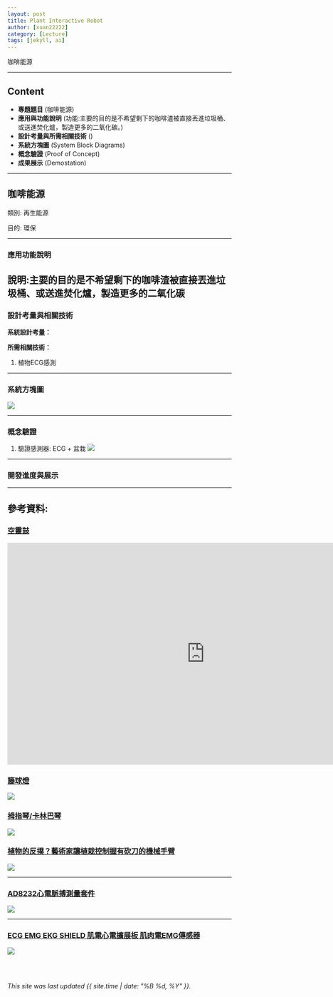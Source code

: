 ```yaml
---
layout: post
title: Plant Interactive Robot
author: [xuan22222]
category: [Lecture]
tags: [jekyll, ai]
---
```


咖啡能源

---
## Content
* **專題題目** (咖啡能源)
* **應用與功能說明** (功能:主要的目的是不希望剩下的咖啡渣被直接丟進垃圾桶、或送進焚化爐，製造更多的二氧化碳。)
* **設計考量與所需相關技術** ()
* **系統方塊圖** (System Block Diagrams)
* **概念驗證** (Proof of Concept)
* **成果展示** (Demostation)

---
## 咖啡能源

類別: 再生能源 <br>

目的: 環保 <br>

---
### 應用功能說明
**說明**:主要的目的是不希望剩下的咖啡渣被直接丟進垃圾桶、或送進焚化爐，製造更多的二氧化碳
---
### 設計考量與相關技術
**系統設計考量：**<br>


**所需相關技術：**<br>
1. 植物ECG感測

---
### 系統方塊圖
![](https://github.com/rkuo2023/CSU-projects/blob/main/images/plant-interactive-robot-block-diagram.png?raw=true)

---
### 概念驗證
1. 驗證感測器: ECG + 盆栽
![](https://gcs.rimg.com.tw/g1/f/ea/df/21735007993567_946.jpg)

---
### 開發進度與展示


---
## 參考資料:

### [空靈鼓](https://www.ruten.com.tw/item/show?22233080228451)
<iframe width="885" height="498" src="https://www.youtube.com/embed/s2KK1kNvm5A" title="空靈鼓～《天空之城》1小時無廣告音樂" frameborder="0" allow="accelerometer; autoplay; clipboard-write; encrypted-media; gyroscope; picture-in-picture; web-share" allowfullscreen></iframe>

### [籐球燈](https://www.ruten.com.tw/item/show?22011338130857)
![](https://gcs.rimg.com.tw/g1/2/41/a9/22011338130857_504.jpg)

### [拇指琴/卡林巴琴](https://www.ruten.com.tw/item/show?22040555968006)
![](https://gcs.rimg.com.tw/g2/3/66/06/22040555968006_595.jpg)

### [植物的反撲？藝術家讓植栽控制握有砍刀的機械手臂](https://www.inside.com.tw/article/29190-david-bowen-plant-machete)
![](https://bucket-img.tnlmedia.com/cabinet/files/consoles/1/teams/1/2022/10/obydgBehbWnS8zBugUisQ1OhrtG2VF2CSk0KZIIY.png?auto=compress&fit=max&w=730)

---
### [AD8232心電脈搏測量套件](https://www.ruten.com.tw/item/show?21735007993567)
![](https://gcs.rimg.com.tw/g1/f/ea/df/21735007993567_946.jpg)

---
### [ECG EMG EKG SHIELD 肌電心電擴展板 肌肉電EMG傳感器](https://www.ruten.com.tw/item/show?22025708084200)
![](https://gcs.rimg.com.tw/g2/a/73/e8/22025708084200_750.jpg)


<br />
<br />

*This site was last updated {{ site.time | date: "%B %d, %Y" }}.*

